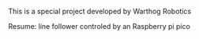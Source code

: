This is a special project developed by Warthog Robotics

Resume: line follower controled by an Raspberry pi pico
